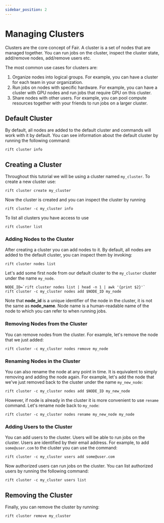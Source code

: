 ```yaml
---
sidebar_position: 2
---
```


# Managing Clusters

Clusters are the core concept of Fair. A cluster is a set of nodes that
are managed together. You can run jobs on the cluster, inspect the cluster
state, add/remove nodes, add/remove users etc.

The most common use cases for clusters are:
1. Organize nodes into logical groups. For example, you can have a cluster
   for each team in your organization.
2. Run jobs on nodes with specific hardware. For example, you can have a cluster with
   GPU nodes and run jobs that require GPU on this cluster.
3. Share nodes with other users. For example, you can pool compute resources
   together with your friends to run jobs on a larger cluster.

## Default Cluster

By default, all nodes are added to the default cluster and commands will
work with it by default. You can see information about the default cluster
by running the following command:
```shell
rift cluster info
```

## Creating a Cluster

Throughout this tutorial we will be using a cluster named `my_cluster`.
To create a new cluster use:
```shell
rift cluster create my_cluster
```

Now the cluster is created and you can inspect the cluster by running
```shell
rift cluster -c my_cluster info
```

To list all clusters you have access to use
```shell
rift cluster list
```

### Adding Nodes to the Cluster

After creating a cluster you can add nodes to it. By default, all nodes are
added to the default cluster, you can inspect them by invoking:
```shell
rift cluster nodes list
```

Let's add some first node from our default cluster to the `my_cluster` cluster
under the name `my_node`.
```shell
NODE_ID=`rift cluster nodes list | head -n 1 | awk '{print $2}'`
rift cluster -c my_cluster nodes add $NODE_ID my_node
```

Note that **node_id** is a unique identifier of the node in the cluster,
it is not the same as **node_name**. Node name is a human-readable name of
the node to which you can refer to when running jobs.

### Removing Nodes from the Cluster

You can remove nodes from the cluster. For example, let's remove the node
that we just added:
```shell
rift cluster -c my_cluster nodes remove my_node
```

### Renaming Nodes in the Cluster

You can also rename the node at any point in time. It is equivalent to
simply removing and adding the node again. For example, let's add the node
that we've just removed back to the cluster under the name `my_new_node`:
```shell
rift cluster -c my_cluster nodes add $NODE_ID my_new_node
```

However, if node is already in the cluster it is more convenient to use
`rename` command. Let's rename node back to `my_node`:
```shell
rift cluster -c my_cluster nodes rename my_new_node my_node
```

### Adding Users to the Cluster

You can add users to the cluster. Users will be able to run jobs on the cluster.
Users are identified by their email address. For example, to add `some@user.com`
to the cluster you can use the command:
```shell
rift cluster -c my_cluster users add some@user.com
```

Now authorized users can run jobs on the cluster. You can list authorized users by running
the following command:
```shell
rift cluster -c my_cluster users list
```

## Removing the Cluster

Finally, you can remove the cluster by running:
```shell
rift cluster remove my_cluster
```
